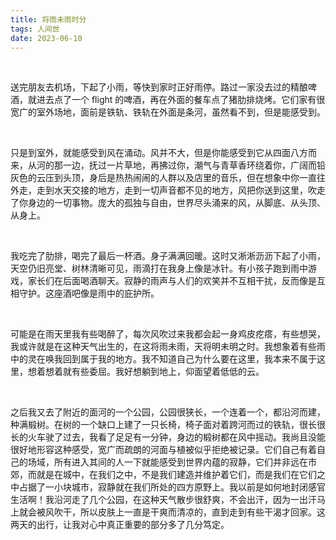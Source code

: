 ```yaml
---
title: 将雨未雨时分
tags: 人间世
date: 2023-06-10
---
```


<br/>

送完朋友去机场，下起了小雨，等快到家时正好雨停。路过一家没去过的精酿啤酒，就进去点了一个 flight 的啤酒，再在外面的餐车点了猪肋排烧烤。它们家有很宽广的室外场地，面前是铁轨、铁轨在外面是条河，虽然看不到，但是能感受到。

<br/>

只是到室外，就能感受到风在涌动。风并不大，但是你能感受到它从四面八方而来，从河的那一边，抚过一片草地，再拂过你，潮气与青草香环绕着你，广阔而铅灰色的云压到头顶，身后是热热闹闹的人群以及店里的音乐，但在想象中你一直往外走，走到水天交接的地方，走到一切声音都不见的地方，风把你送到这里，吹走了你身边的一切事物。庞大的孤独与自由，世界尽头涌来的风，从脚底、从头顶、从身上。

<br/>

我吃完了肋排，喝完了最后一杯酒。身子满满回暖。这时又淅淅沥沥下起了小雨，天空仍旧亮堂、树林清晰可见，雨滴打在我身上像是冰针。有小孩子跑到雨中游戏，家长们在后面喝酒聊天。寂静的雨声与人们的欢笑并不互相干扰，反而像是互相守护。这座酒吧像是雨中的庇护所。

<br/>

可能是在雨天里我有些喝醉了，每次风吹过来我都会起一身鸡皮疙瘩，有些想哭，我或许就是在这种天气出生的，在这将雨未雨，天将明未明之时。我想象着有些雨中的灵在唤我回到属于我的地方。我不知道自己为什么要在这里，我本来不属于这里，想着想着就有些委屈。我好想躺到地上，仰面望着低低的云。

<br/>

之后我又去了附近的面河的一个公园，公园很狭长，一个连着一个，都沿河而建，种满椴树。在树的一个缺口上建了一只长椅，椅子面对着跨河而过的铁轨，很长很长的火车驶了过去，我看了足足有一分钟，身边的椴树都在风中摇动。我尚且没能很好地形容这种感受，宽广而疏朗的河面与植被似乎拒绝被记录。它们自己有着自己的场域，所有进入其间的人一下就能感受到世界内蕴的寂静，它们并非远在市郊，而就是在城中，在我们之中，不是我们建造并维护着它们，而是我们在它们之中占据了一小块城市，寂静就在我们所处的四方原野上。我以前是如何地封闭感官生活啊！我沿河走了几个公园，在这种天气散步很舒爽，不会出汗，因为一出汗马上就会被风吹干，所以皮肤上一直是干爽而清凉的，直到走到有些干渴才回家。这两天的出行，让我对心中真正重要的部分多了几分笃定。

<br/>